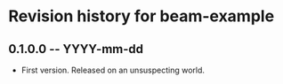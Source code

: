 # Revision history for beam-example

## 0.1.0.0 -- YYYY-mm-dd

* First version. Released on an unsuspecting world.
